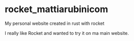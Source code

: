# rocket_mattiarubinicom
My personal website created in rust with rocket

I really like Rocket and wanted to try it on ma main website.
